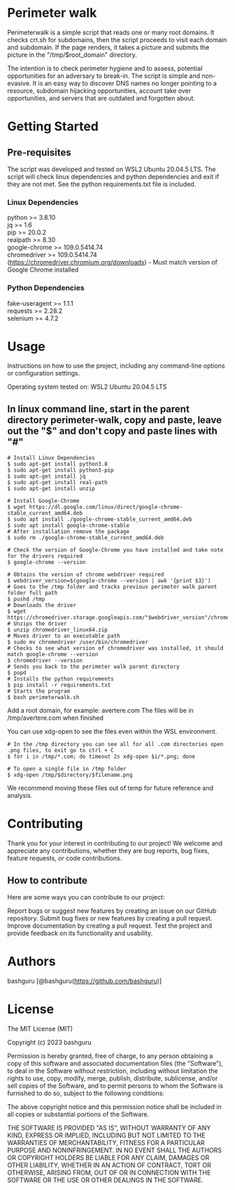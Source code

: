 # Perimeter walk
Perimeterwalk is a simple script that reads one or many root domains.  It checks crt.sh for subdomains, then the script proceeds to visit each domain and subdomain.  If the page renders, it takes a picture and submits the picture in the "/tmp/$root_domain" directory.

The intention is to check perimeter hygiene and to assess, potential opportunities for an adversary to break-in.  The script is simple and non-evasive.  It is an easy way to discover DNS names no longer pointing to a resource, subdomain hijacking opportunities, account take over opportunities, and servers that are outdated and forgotten about.

# Getting Started

## Pre-requisites
The script was developed and tested on WSL2 Ubuntu 20.04.5 LTS.  The script will check linux dependencies and python dependencies and exit if they are not met.  See the python requirements.txt file is included.

### Linux Dependencies
python >= 3.8.10  <br>
jq >= 1.6  <br>
pip >= 20.0.2  <br>
realpath >= 8.30  <br>
google-chrome >= 109.0.5414.74  <br>
chromedriver >= 109.0.5414.74 (https://chromedriver.chromium.org/downloads) - Must match version of Google Chrome installed  <br>

### Python Dependencies
fake-useragent >= 1.1.1  <br>
requests >= 2.28.2  <br>
selenium >= 4.7.2  <br>

# Usage
Instructions on how to use the project, including any command-line options or configuration settings.

Operating system tested on: WSL2 Ubuntu 20.04.5 LTS

## In linux command line, start in the parent directory perimeter-walk, copy and paste, leave out the "$" and don't copy and paste lines with "#"

```
# Install Linux Dependencies
$ sudo apt-get install python3.8
$ sudo apt-get install python3-pip
$ sudo apt-get install jq
$ sudo apt-get install real-path
$ sudo apt-get install unzip

# Install Google-Chrome
$ wget https://dl.google.com/linux/direct/google-chrome-stable_current_amd64.deb
$ sudo apt install ./google-chrome-stable_current_amd64.deb
$ sudo apt install google-chrome-stable
# After installation remove the package
$ sudo rm ./google-chrome-stable_current_amd64.deb

# Check the version of Google-Chrome you have installed and take note for the drivers required
$ google-chrome --version

# Obtains the version of chrome webdriver required
$ webdriver_version=$(google-chrome --version | awk '{print $3}')
# Goes to the /tmp folder and tracks previous perimeter walk parent folder full path
$ pushd /tmp
# Downloads the driver
$ wget https://chromedriver.storage.googleapis.com/"$webdriver_version"/chromedriver_linux64.zip
# Unzips the driver
$ unzip chromedriver_linux64.zip
# Moves driver to an executable path
$ sudo mv chromedriver /user/bin/chromedriver
# Checks to see what version of chromedriver was installed, it should match google-chrome --version
$ chromedriver --version
# Sends you back to the perimeter walk parent directory
$ popd
# Installs the python requirements
$ pip install -r requirements.txt
# Starts the program
$ bash perimeterwalk.sh
```

Add a root domain, for example: avertere.com
The files will be in /tmp/avertere.com when finished

You can use xdg-open to see the files even within the WSL environment.

```
# In the /tmp directory you can see all for all .com directories open .png files, to exit go to ctrl + C
$ for i in /tmp/*.com; do timeout 2s xdg-open $i/*.png; done 

# To open a single file in /tmp folder
$ xdg-open /tmp/$directory/$filename.png
```

We recommend moving these files out of temp for future reference and analysis. 

# Contributing
Thank you for your interest in contributing to our project! We welcome and appreciate any contributions, whether they are bug reports, bug fixes, feature requests, or code contributions.

## How to contribute
Here are some ways you can contribute to our project:

Report bugs or suggest new features by creating an issue on our GitHub repository.
Submit bug fixes or new features by creating a pull request.
Improve documentation by creating a pull request.
Test the project and provide feedback on its functionality and usability.

# Authors
bashguru [@bashguru(https://github.com/bashguru)]

# License
The MIT License (MIT)

Copyright (c) 2023 bashguru

Permission is hereby granted, free of charge, to any person obtaining a copy
of this software and associated documentation files (the "Software"), to deal
in the Software without restriction, including without limitation the rights
to use, copy, modify, merge, publish, distribute, sublicense, and/or sell
copies of the Software, and to permit persons to whom the Software is
furnished to do so, subject to the following conditions:

The above copyright notice and this permission notice shall be included in all
copies or substantial portions of the Software.

THE SOFTWARE IS PROVIDED "AS IS", WITHOUT WARRANTY OF ANY KIND, EXPRESS OR
IMPLIED, INCLUDING BUT NOT LIMITED TO THE WARRANTIES OF MERCHANTABILITY,
FITNESS FOR A PARTICULAR PURPOSE AND NONINFRINGEMENT. IN NO EVENT SHALL THE
AUTHORS OR COPYRIGHT HOLDERS BE LIABLE FOR ANY CLAIM, DAMAGES OR OTHER
LIABILITY, WHETHER IN AN ACTION OF CONTRACT, TORT OR OTHERWISE, ARISING FROM,
OUT OF OR IN CONNECTION WITH THE SOFTWARE OR THE USE OR OTHER DEALINGS IN THE
SOFTWARE.

